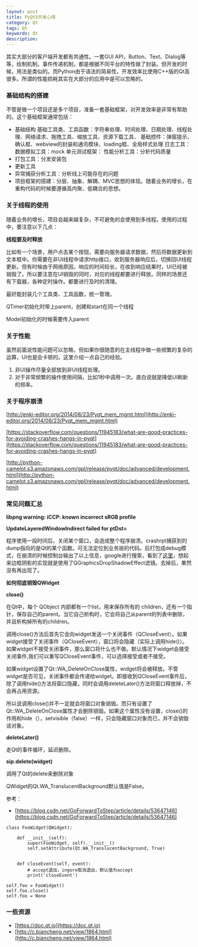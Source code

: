 ```yaml
---
layout: post
title: PyQt5开发心得
category: Qt
tags: Qt
keywords: Qt
description: 
---
```



其实大部分的客户端开发都有共通性。一套GUI API，Button、Text、Dialog等等，绘制机制，事件传递机制，都是根据不同平台的特性做了封装。但开发的时候，用法是类似的。而Python由于语法的简易性，开发效率比使用C++版的Qt高很多。所谓的性能损耗其实在大部分的应用中是可以忽略的。



### 基础结构的搭建

不管是做一个项目还是多个项目，准备一套基础框架，对开发效率是非常有帮助的。这个基础框架通常包括：

- 基础结构
	基础工具类、工具函数：字符串处理、时间处理、日期处理、线程处理、网络请求、拖拽工具、缩放工具、资源下载工具、
	基础控件：弹窗提示、确认框、webview的封装和通讯模块、loading框、全局样式处理
	日志工具：
	数据模拟工具：mock
	单元测试框架：
	性能分析工具：分析代码质量	
- 打包工具：分发安装包
- 更新工具
- 异常捕获分析工具：分析线上可能存在的问题
- 项目框架的搭建：分层、抽象、解耦、MVC思想的体现。随着业务的增长，在重构代码的时候要遵循高内聚、低耦合的思想。



### 关于线程的使用

随着业务的增长，项目会越来越复杂，不可避免的会使用到多线程。使用的过程中，要注意以下几点：


**线程要及时释放**

比如有一个场景，用户点击某个按钮，需要向服务器请求数据，然后将数据更新到文本框中。你需要在非UI线程中请求http接口，收到服务器响应后，切换回UI线程更新。但有时候由于网络原因，响应的时间较长，在收到响应结果时，UI已经被销毁了。所以要注意在UI销毁的同时，对应的线程都要进行释放。同样的场景还有下载器，各种定时操作。都要进行及时的清理。

最好能封装几个工具类、工具函数，统一管理。


QTimer初始化时带上parent，创建和start在同一个线程

Model初始化的时候需要传入parent


### 关于性能

虽然前面说性能问题可以忽略，但如果你很随意的在主线程中做一些频繁的复杂的运算，UI也是会卡顿的。这里介绍一点自己的经验。

1. 非UI操作尽量全部放到非UI线程处理。
2. 对于非常频繁的操作使用间隔，比如1秒中调用一次。直白说就是降低UI刷新的频率。






### 关于程序崩溃

[http://enki-editor.org/2014/08/23/Pyqt_mem_mgmt.html](http://enki-editor.org/2014/08/23/Pyqt_mem_mgmt.html)


[https://stackoverflow.com/questions/11945183/what-are-good-practices-for-avoiding-crashes-hangs-in-pyqt](https://stackoverflow.com/questions/11945183/what-are-good-practices-for-avoiding-crashes-hangs-in-pyqt)

[http://python-camelot.s3.amazonaws.com/gpl/release/pyqt/doc/advanced/development.html](http://python-camelot.s3.amazonaws.com/gpl/release/pyqt/doc/advanced/development.html)







### 常见问题汇总



**libpng warning: iCCP: known incorrect sRGB profile**





**UpdateLayeredWindowIndirect failed for ptDst=**

程序使用一段时间后，关闭某个窗口，会造成整个程序崩溃。crashrpt捕获到的dump指向的是Qt的某个函数。可无法定位到业务层的代码。后打包成debug模式，在崩溃的时候控制台输出了以上信息，google进行搜索，看到了[这里](https://bugreports.qt.io/browse/QTBUG-58602)，想起来边框阴影的实现就是使用了QGraphicsDropShadowEffect滤镜。去掉后，果然没有再出现了。

**如何彻底销毁QWidget**


<b>close()</b>


在Qt中，每个 QObject 内部都有一个list，用来保存所有的 children，还有一个指针，保存自己的parent。当它自己析构时，它会将自己从parent的列表中删除，并且析构掉所有的children。


调用close()方法后首先它会向widget发送一个关闭事件（QCloseEvent）。如果widget接受了关闭事件（QCloseEvent），窗口将会隐藏（实际上调用hide()）。如果widget不接受关闭事件，那么窗口将什么也不做。默认情况下widget会接受关闭事件,我们可以重写QCloseEvent事件，可以选择接受或者不接受。

如果widget设置了Qt::WA_DeleteOnClose属性，widget将会被释放。不管widget是否可见，关闭事件都会传递给widget。即接收到QCloseEvent事件后，除了调用hide()方法将窗口隐藏，同时会调用deleteLater()方法将窗口释放掉，不会再占用资源。

所以说调用close()并不一定就会将窗口对象销毁。而只有设置了 Qt::WA_DeleteOnClose属性才会删除销毁。如果这个属性没有设置，close()的作用和hide（），setvisible（false）一样，只会隐藏窗口对象而已，并不会销毁该对象。


<b>deleteLater()</b>

走Qt的事件循环，延迟删除。


<b>sip.delete(widget)</b>

调用了Qt的delete来删除对象



QWidget的Qt.WA_TranslucentBackground默认值是False。

参考：

- [https://blog.csdn.net/GoForwardToStep/article/details/53647146](https://blog.csdn.net/GoForwardToStep/article/details/53647146)


```
class FooWidget(QWidget):

	def __init__(self):
		super(FooWidget, self).__init__()
		self.setAttribute(Qt.WA_TranslucentBackground, True)


    def closeEvent(self, event):
    	# accept退出，ingore取消退出，默认值为accept
    	print('closeEvent')

self.foo = FooWidget()
self.foo.close()
self.foo = None

```


### 一些资源

- [https://doc.qt.io](https://doc.qt.io)
- [http://c.biancheng.net/view/1864.html](http://c.biancheng.net/view/1864.html)


